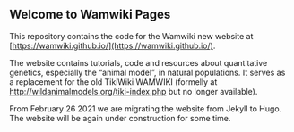 ## Welcome to Wamwiki Pages

This repository contains the code for the Wamwiki new website at [https://wamwiki.github.io/](https://wamwiki.github.io/).

The website contains tutorials, code and resources about quantitative genetics, especially the “animal model”, in natural populations. It serves as a replacement for the old TikiWiki WAMWIKI (formelly at http://wildanimalmodels.org/tiki-index.php but no longer available).

From February 26 2021 we are migrating the website from Jekyll to Hugo. The website will be again under construction for some time.
